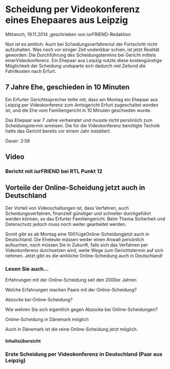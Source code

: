 # Scheidung per Videokonferenz eines Ehepaares aus Leipzig

Mittwoch, 19.11.2014 ,geschrieben von iurFRIEND-Redaktion

Nun ist es amtlich: Auch bei Scheidungsverfahrenist der Fortschritt nicht aufzuhalten. Was noch vor einiger Zeit undenkbar schien, ist jetzt Realität geworden: Die Durchführung des Scheidungstermins bei Gericht mittels einerVideokonferenz. Ein Ehepaar aus Leipzig nutzte diese kostengünstige Möglichkeit der Scheidung undsparte sich dadurch viel Zeitund die Fahrtkosten nach Erfurt.

## 7 Jahre Ehe, geschieden in 10 Minuten

Ein Erfurter Gerichtssprecher teilte mit, dass am Montag ein Ehepaar aus Leipzig per Videokonferenz zum Amtsgericht Erfurt zugeschaltet worden ist, und die Ehe vom Familiengericht in 10 Minuten geschieden wurde.

Das Ehepaar war 7 Jahre verheiratet und musste nicht persönlich zum Scheidungstermin anreisen. Die für die Videokonferenz benötigte Technik hatte das Gericht bereits vor einem Jahr installiert.

Dauer: 2:58

## Video

### Bericht mit iurFRIEND bei RTL Punkt 12

## Vorteile der Online-Scheidung jetzt auch in Deutschland

Der Vorteil von Videoschaltungen ist, dass Verfahren, auch Scheidungsverfahren, finanziell günstiger und schneller durchgeführt werden können, so das Erfurter Familiengericht. Beim Thema Sicherheit und Datenschutz jedoch muss noch weiter gearbeitet werden.

Somit gibt es ab Montag eine 100%igeOnline-Scheidungjetzt auch in Deutschland. Die Eheleute müssen weder einen Anwalt persönlich aufsuchen, noch müssen Sie in Zukunft, falls sich das Verfahren per Videokonferenz durchsetzen wird, weite Wege zum Gerichtstermin auf sich nehmen. Jetzt gibt es die wirkliche Online-Scheidung auch in Deutschland!

### Lesen Sie auch...

Erfahrungen mit der Online-Scheidung seit den 2000er Jahren

Welche Erfahrungen machen Paare mit der Online-Scheidung?

Abzocke bei Online-Scheidung?

Wie wehren Sie sich eigentlich gegen Abzocke bei Online-Scheidungen?

Online-Scheidung in Dänemark möglich

Auch in Dänemark ist die reine Online-Scheidung jetzt möglich.

#### Inhaltsübersicht

### Erste Scheidung per Videokonferenz in Deutschland (Paar aus Leipzig)